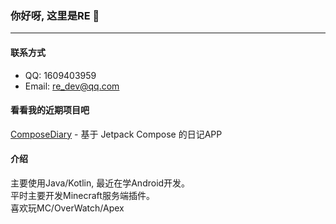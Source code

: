 ### 你好呀, 这里是RE 👋
___

#### 联系方式
* QQ: 1609403959
* Email: re_dev@qq.com

#### 看看我的近期项目吧
[ComposeDiary](https://github.com/jiangdashao/ComposeDiary) - 基于 Jetpack Compose 的日记APP

#### 介绍
主要使用Java/Kotlin, 最近在学Android开发。   
平时主要开发Minecraft服务端插件。    
喜欢玩MC/OverWatch/Apex
